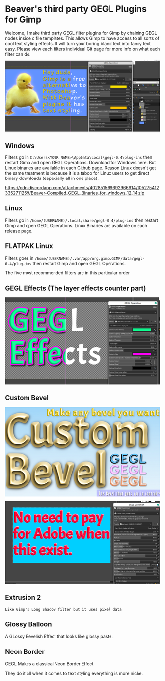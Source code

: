Beaver's third party GEGL Plugins for Gimp
=========
Welcome, I make third party GEGL filter plugins for Gimp by chaining GEGL nodes inside c file templates. This allows Gimp to have access to all sorts of cool text styling effects. It will turn your boring bland text into fancy text easy. Please view each filters individual Git page for more info on what each filter can do.


![image preview](effects_example.png  )

## Windows
Filters go in `C:\Users<YOUR NAME>\AppData\Local\gegl-0.4\plug-ins` then restart Gimp and open GEGL Operations.
  Download for Windows here. But Linux binaries are available in each Github page. Reason Linux doesn't get the 
  same treatment is because it is a taboo for Linux users to get direct binary downloads (especially all in one place).

https://cdn.discordapp.com/attachments/402851569692966914/1052754123352711259/Beaver-Compiled_GEGL_Binaries_for_windows_12_14.zip
  
  
## Linux 
Filters go in `/home/(USERNAME)/.local/share/gegl-0.4/plug-ins` then restart Gimp and open GEGL Operations. 
Linux Binaries are available  on each release page.
  
  
## FLATPAK Linux
  Filters goes in `/home/(USERNAME)/.var/app/org.gimp.GIMP/data/gegl-0.4/plug-ins` then restart Gimp and open GEGL Operations. 
  
  
  The five most recommended filters are in this particular order 
## GEGL Effects (The layer effects counter part)
  ![image preview](effects4.png )
  
## Custom Bevel
  ![image preview](customb.png )
  
  
## Extrusion 2 
    Like Gimp's Long Shadow filter but it uses pixel data

  
## Glossy Balloon
  A GLossy Bevelish Effect that looks like glossy paste.
  
 ## Neon Border 
  GEGL Makes a classical Neon Border Effect
  
They do it all when it comes to text styling everything is more niche. 
  

